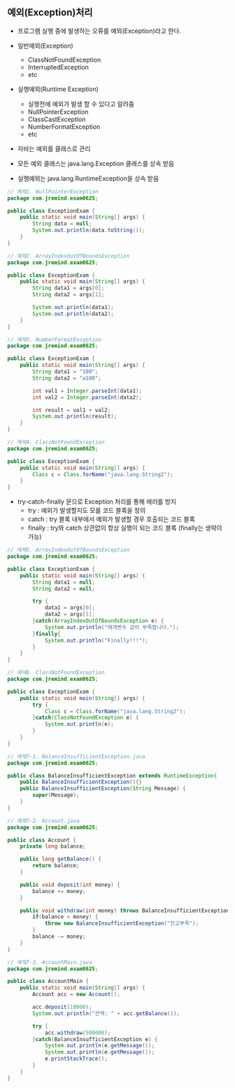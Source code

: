 ## 예외(Exception)처리

- 프로그램 실행 중에 발생하는 오류를 예외(Exception)라고 한다.

- 일반예외(Exception)
  - ClassNotFoundException
  - InterruptedException
  - etc
- 실행예외(Runtime Exception)
  - 실행전에 예외가 발생 할 수 있다고 알려줌
  - NullPointerException
  - ClassCastException
  - NumberFormatException
  - etc
- 자바는 예외를 클래스로 관리
- 모든 예외 클래스는 java.lang.Exception 클래스를 상속 받음
- 실행예외는 java.lang.RuntimeException을 상속 받음

```java
// 예제1. NullPointerException
package com.jremind.exam0625;

public class ExceptionExam {
	public static void main(String[] args) {
		String data = null;
		System.out.println(data.toString());
	}
}
```

```java
// 예제2. ArrayIndexOutOfBoundsException
package com.jremind.exam0625;

public class ExceptionExam {
	public static void main(String[] args) {
		String data1 = args[0];
		String data2 = args[1];

		System.out.println(data1);
		System.out.println(data2);
	}
}
```

```java
// 예제3. NumberFormatException
package com.jremind.exam0625;

public class ExceptionExam {
	public static void main(String[] args) {
		String data1 = "100";
		String data2 = "a100";

		int val1 = Integer.parseInt(data1);
		int val2 = Integer.parseInt(data2);

		int result = val1 + val2;
		System.out.println(result);
	}
}
```

```java
// 예제4. ClassNotFoundException
package com.jremind.exam0625;

public class ExceptionExam {
	public static void main(String[] args) {
		Class c = Class.forName("java.lang.String2");
	}
}
```



- try-catch-finally 문으로 Exception 처리를 통해 에러를 방지
  - try : 예외가 발생할지도 모를 코드 블록을 정의
  - catch : try 블록 내부에서 예외가 발생할 경우 호출되는 코드 블록
  - finally : try와 catch 상관없이 항상 실행이 되는 코드 블록 (finally는 생략이 가능)

```java
// 예제5. ArrayIndexOutOfBoundsException
package com.jremind.exam0625;

public class ExceptionExam {
	public static void main(String[] args) {
		String data1 = null;
		String data2 = null;

		try {
			data1 = args[0];
			data2 = args[1];
		}catch(ArrayIndexOutOfBoundsException e) {
			System.out.println("매개변수 값이 부족합니다.");
		}finally{
			System.out.println("Finally!!!");
        }
	}
}
```

```java
// 예제6. ClassNotFoundException
package com.jremind.exam0625;

public class ExceptionExam {
	public static void main(String[] args) {
		try {
			Class c = Class.forName("java.lang.String2");
		}catch(ClassNotFoundException e) {
			System.out.println(e);
		}
	}
}
```

```java
// 예제7-1. BalanceInsufficientException.java
package com.jremind.exam0625;

public class BalanceInsufficientException extends RuntimeException{
	public BalanceInsufficientException(){}
	public BalanceInsufficientException(String Message) {
		super(Message);
	}
}
```

```java
// 예제7-2. Account.java
package com.jremind.exam0625;

public class Account {
	private long balance;

	public long getBalance() {
		return balance;
	}

	public void deposit(int money) {
		balance += money;
	}

	public void withdraw(int money) throws BalanceInsufficientException{
		if(balance < money) {
			throw new BalanceInsufficientException("잔고부족");
		}
		balance -= money;
	}
}
```

```java
// 예제7-3. AccountMain.java
package com.jremind.exam0625;

public class AccountMain {
	public static void main(String[] args) {
		Account acc = new Account();

		acc.deposit(10000);
		System.out.println("잔액: " + acc.getBalance());

		try {
			acc.withdraw(500000);
		}catch(BalanceInsufficientException e) {
			System.out.println(e.getMessage());
			System.out.println(e.getMessage());
			e.printStackTrace();
		}
	}
}
```
